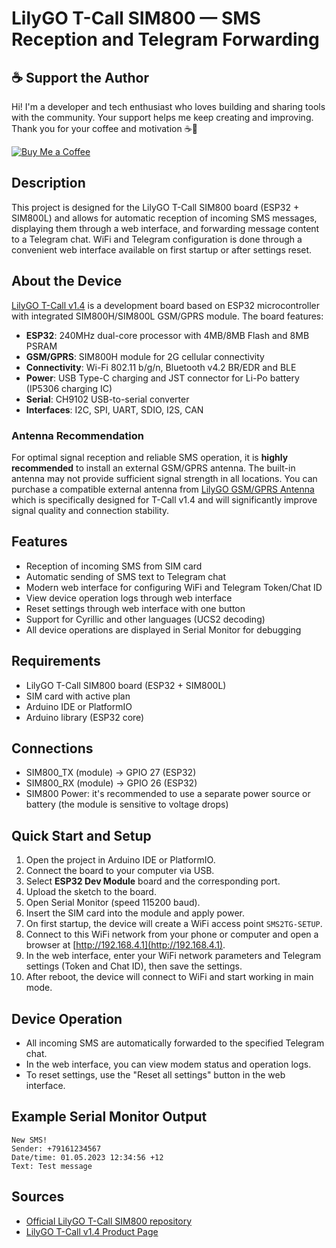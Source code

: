 # LilyGO T-Call SIM800 — SMS Reception and Telegram Forwarding

## ☕ Support the Author

Hi! I'm a developer and tech enthusiast who loves building and sharing tools with the community. Your support helps me keep creating and improving. Thank you for your coffee and motivation ☕🙂

[![Buy Me a Coffee](https://img.shields.io/badge/☕%20Buy%20me%20a%20coffee-coffee%20support-yellow)](https://coff.ee/myroom007)

## Description

This project is designed for the LilyGO T-Call SIM800 board (ESP32 + SIM800L) and allows for automatic reception of incoming SMS messages, displaying them through a web interface, and forwarding message content to a Telegram chat. WiFi and Telegram configuration is done through a convenient web interface available on first startup or after settings reset.

## About the Device

[LilyGO T-Call v1.4](https://lilygo.cc/products/t-call-v1-4) is a development board based on ESP32 microcontroller with integrated SIM800H/SIM800L GSM/GPRS module. The board features:

-   **ESP32**: 240MHz dual-core processor with 4MB/8MB Flash and 8MB PSRAM
-   **GSM/GPRS**: SIM800H module for 2G cellular connectivity
-   **Connectivity**: Wi-Fi 802.11 b/g/n, Bluetooth v4.2 BR/EDR and BLE
-   **Power**: USB Type-C charging and JST connector for Li-Po battery (IP5306 charging IC)
-   **Serial**: CH9102 USB-to-serial converter
-   **Interfaces**: I2C, SPI, UART, SDIO, I2S, CAN

### Antenna Recommendation

For optimal signal reception and reliable SMS operation, it is **highly recommended** to install an external GSM/GPRS antenna. The built-in antenna may not provide sufficient signal strength in all locations. You can purchase a compatible external antenna from [LilyGO GSM/GPRS Antenna](https://lilygo.cc/products/gsm-gprs-antenna) which is specifically designed for T-Call v1.4 and will significantly improve signal quality and connection stability.

## Features

-   Reception of incoming SMS from SIM card
-   Automatic sending of SMS text to Telegram chat
-   Modern web interface for configuring WiFi and Telegram Token/Chat ID
-   View device operation logs through web interface
-   Reset settings through web interface with one button
-   Support for Cyrillic and other languages (UCS2 decoding)
-   All device operations are displayed in Serial Monitor for debugging

## Requirements

-   LilyGO T-Call SIM800 board (ESP32 + SIM800L)
-   SIM card with active plan
-   Arduino IDE or PlatformIO
-   Arduino library (ESP32 core)

## Connections

-   SIM800_TX (module) → GPIO 27 (ESP32)
-   SIM800_RX (module) → GPIO 26 (ESP32)
-   SIM800 Power: it's recommended to use a separate power source or battery (the module is sensitive to voltage drops)

## Quick Start and Setup

1. Open the project in Arduino IDE or PlatformIO.
2. Connect the board to your computer via USB.
3. Select **ESP32 Dev Module** board and the corresponding port.
4. Upload the sketch to the board.
5. Open Serial Monitor (speed 115200 baud).
6. Insert the SIM card into the module and apply power.
7. On first startup, the device will create a WiFi access point `SMS2TG-SETUP`.
8. Connect to this WiFi network from your phone or computer and open a browser at [http://192.168.4.1](http://192.168.4.1).
9. In the web interface, enter your WiFi network parameters and Telegram settings (Token and Chat ID), then save the settings.
10. After reboot, the device will connect to WiFi and start working in main mode.

## Device Operation

-   All incoming SMS are automatically forwarded to the specified Telegram chat.
-   In the web interface, you can view modem status and operation logs.
-   To reset settings, use the "Reset all settings" button in the web interface.

## Example Serial Monitor Output

```
New SMS!
Sender: +79161234567
Date/time: 01.05.2023 12:34:56 +12
Text: Test message
```

## Sources

-   [Official LilyGO T-Call SIM800 repository](https://github.com/Xinyuan-LilyGO/LilyGo-T-Call-SIM800)
-   [LilyGO T-Call v1.4 Product Page](https://lilygo.cc/products/t-call-v1-4)

